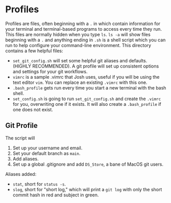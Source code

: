 # Profiles
Profiles are files, often beginning with a `.` in which contain
information for your terminal and terminal-based programs to
access every time they run. This files are normally hidden when
you type `ls`.
`ls -a` will show files beginning with a `.` and anything ending in `.sh`
is a shell script which you can run to help configure your command-line
environment.
This directory contains a few helpful files:
- `set_git_config.sh` will set some helpful git aliases and defaults.
  (HIGHLY RECOMMENDED).
  A git profile will set up consistent options and settings for your git
  workflows.
- `vimrc` is a sample .vimrc that Josh uses, useful if you will be using
  the text editor `vim`.
  You can replace an existing `.vimrc` with this one.
- `.bash_profile` gets run every time you start a new terminal with the
  bash shell.
- `set_config.sh` is going to run `set_git_config.sh` and create the
  `.vimrc` for you, overwriting one if it exists.
  It will also create a `.bash_profile` if one does not exist.

## Git Profile
The script will 
1. Set up your username and email.
1. Set your default branch as `main`.
1. Add aliases.
1. Set up a global .gitignore and add `DS_Store`, a bane of MacOS git
   users.

Aliases added:
- `stat`, short for `status -s`.
- `slog`, short for "short log," which will print a `git log` with only the
  short commit hash in red and subject in green.
